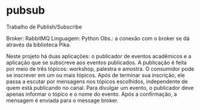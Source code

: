 # pubsub
Trabalho de Publish/Subscribe

Broker: RabbitMQ
Linguagem: Python 
Obs.: a conexão com o broker se dá através da biblioteca Pika.

Neste projeto há duas aplicações: o publicador de eventos acadêmicos e a aplicação que se subscreve aos eventos publicados.
A publicação é feita por meio de três tópicos: workshop, palestra e amostra.
O consumidor pode se inscrever em um ou mais tópicos. 
Após de terminar sua inscrição, ele passa a escutar por mensagens nos tópicos escolhidos, independente de quem está publicando no canal.
Para divulgar um evento, o publicador deve apenas informar o tópico e o nome do evento. Após a confirmação, a mensagem é enviada para o message broker.
